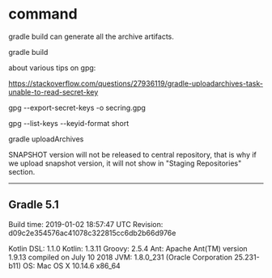 
# command
gradle build can generate all the archive artifacts.

gradle build

about various tips on gpg:

https://stackoverflow.com/questions/27936119/gradle-uploadarchives-task-unable-to-read-secret-key

gpg --export-secret-keys -o secring.gpg

gpg --list-keys --keyid-format short

gradle uploadArchives

SNAPSHOT version will not be released to central repository, that is why if we upload snapshot version, it will not show in "Staging Repositories" section.

------------------------------------------------------------
Gradle 5.1
------------------------------------------------------------

Build time:   2019-01-02 18:57:47 UTC
Revision:     d09c2e354576ac41078c322815cc6db2b66d976e

Kotlin DSL:   1.1.0
Kotlin:       1.3.11
Groovy:       2.5.4
Ant:          Apache Ant(TM) version 1.9.13 compiled on July 10 2018
JVM:          1.8.0_231 (Oracle Corporation 25.231-b11)
OS:           Mac OS X 10.14.6 x86_64
